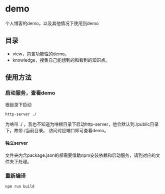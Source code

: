 # demo  
个人博客的demo，以及其他情况下使用到demo  

## 目录

+ view，包含功能性的demo。
+ knowledge，搜集自己能想到的和看到的知识点。

## 使用方法

### 启动服务，查看demo

根目录下启动  
```
http-server ./  
```
为啥带 ./ ，我也不知道为啥根目录下启动http-server，他会默认到./public目录下，故带./当前目录。
访问对应端口即可查看demo。  

#### 独立server

文件夹内含package.json的都需要借助npm安装依赖和启动服务，请到对应的文件夹下处理。

### 重新编译
```
npm run build
```